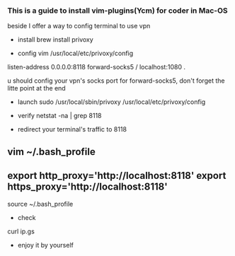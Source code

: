 ### This is a guide to install vim-plugins(Ycm) for coder in Mac-OS

beside I offer a way to config terminal to use vpn

* install
brew install privoxy

* config
vim /usr/local/etc/privoxy/config

listen-address 0.0.0.0:8118
forward-socks5 / localhost:1080 .

u should config your vpn's socks port for forward-socks5, don't forget the litte point at the end

* launch
sudo /usr/local/sbin/privoxy /usr/local/etc/privoxy/config

* verify
netstat -na | grep 8118

* redirect your terminal's traffic to 8118

vim ~/.bash_profile
-----------------------------------------------------
export http_proxy='http://localhost:8118'
export https_proxy='http://localhost:8118'
----------------------------------------------------

source ~/.bash_profile

* check

curl ip.gs

* enjoy it by yourself
